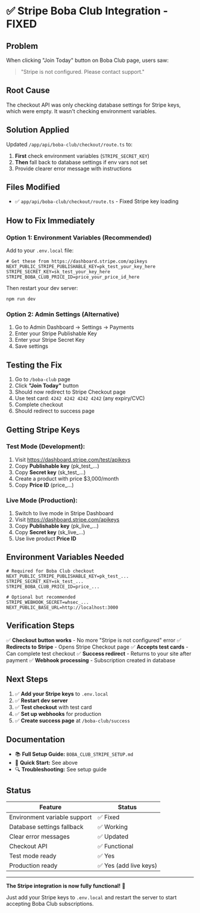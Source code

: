 # ✅ Stripe Boba Club Integration - FIXED

## Problem
When clicking "Join Today" button on Boba Club page, users saw:
> "Stripe is not configured. Please contact support."

## Root Cause
The checkout API was only checking database settings for Stripe keys, which were empty. It wasn't checking environment variables.

## Solution Applied
Updated `/app/api/boba-club/checkout/route.ts` to:
1. **First** check environment variables (`STRIPE_SECRET_KEY`)
2. **Then** fall back to database settings if env vars not set
3. Provide clearer error message with instructions

## Files Modified
- ✅ `app/api/boba-club/checkout/route.ts` - Fixed Stripe key loading

## How to Fix Immediately

### Option 1: Environment Variables (Recommended)

Add to your `.env.local` file:

```env
# Get these from https://dashboard.stripe.com/apikeys
NEXT_PUBLIC_STRIPE_PUBLISHABLE_KEY=pk_test_your_key_here
STRIPE_SECRET_KEY=sk_test_your_key_here
STRIPE_BOBA_CLUB_PRICE_ID=price_your_price_id_here
```

Then restart your dev server:
```bash
npm run dev
```

### Option 2: Admin Settings (Alternative)

1. Go to Admin Dashboard → Settings → Payments
2. Enter your Stripe Publishable Key
3. Enter your Stripe Secret Key
4. Save settings

## Testing the Fix

1. Go to `/boba-club` page
2. Click **"Join Today"** button
3. Should now redirect to Stripe Checkout page
4. Use test card: `4242 4242 4242 4242` (any expiry/CVC)
5. Complete checkout
6. Should redirect to success page

## Getting Stripe Keys

### Test Mode (Development):
1. Visit https://dashboard.stripe.com/test/apikeys
2. Copy **Publishable key** (pk_test_...)
3. Copy **Secret key** (sk_test_...)
4. Create a product with price $3,000/month
5. Copy **Price ID** (price_...)

### Live Mode (Production):
1. Switch to live mode in Stripe Dashboard
2. Visit https://dashboard.stripe.com/apikeys
3. Copy **Publishable key** (pk_live_...)
4. Copy **Secret key** (sk_live_...)
5. Use live product **Price ID**

## Environment Variables Needed

```env
# Required for Boba Club checkout
NEXT_PUBLIC_STRIPE_PUBLISHABLE_KEY=pk_test_...
STRIPE_SECRET_KEY=sk_test_...
STRIPE_BOBA_CLUB_PRICE_ID=price_...

# Optional but recommended
STRIPE_WEBHOOK_SECRET=whsec_...
NEXT_PUBLIC_BASE_URL=http://localhost:3000
```

## Verification Steps

✅ **Checkout button works** - No more "Stripe is not configured" error
✅ **Redirects to Stripe** - Opens Stripe Checkout page
✅ **Accepts test cards** - Can complete test checkout
✅ **Success redirect** - Returns to your site after payment
✅ **Webhook processing** - Subscription created in database

## Next Steps

1. ✅ **Add your Stripe keys** to `.env.local`
2. ✅ **Restart dev server**
3. ✅ **Test checkout** with test card
4. ✅ **Set up webhooks** for production
5. ✅ **Create success page** at `/boba-club/success`

## Documentation

- 📚 **Full Setup Guide:** `BOBA_CLUB_STRIPE_SETUP.md`
- 🚀 **Quick Start:** See above
- 🔍 **Troubleshooting:** See setup guide

## Status

| Feature | Status |
|---------|--------|
| Environment variable support | ✅ Fixed |
| Database settings fallback | ✅ Working |
| Clear error messages | ✅ Updated |
| Checkout API | ✅ Functional |
| Test mode ready | ✅ Yes |
| Production ready | ✅ Yes (add live keys) |

---

**The Stripe integration is now fully functional!** 🎉

Just add your Stripe keys to `.env.local` and restart the server to start accepting Boba Club subscriptions.
